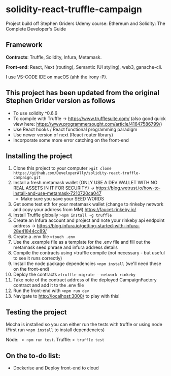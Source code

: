 # solidity-react-truffle-campaign

Project build off Stephen Griders Udemy course: Ethereum and Solidity: The Complete Developer's Guide

## **Framework**

**Contracts**: Truffle, Solidity, Infura, Metamask. 

**Front-end**: React, Next (routing), Semantic (UI styling), web3, ganache-cli. 

I use VS-CODE IDE on macOS (ahh the irony :P). 


## **This project has been updated from the original Stephen Grider version as follows**

- To use solidity ^0.6.6
- To compile with Truffle -> https://www.trufflesuite.com/ (also good quick view here: https://www.programmersought.com/article/41647586799/)
- Use React hooks / React functional programming paradigm
- Use newer version of next (React router library)
- Incorporate some more error catching on the front-end


## **Installing the project**

1. Clone this project to your computer ```>git clone https://github.com/DeveloperAlly/solidity-react-truffle-campaign.git```
2. Install a fresh metamask wallet (ONLY USE A DEV WALLET WITH NO REAL ASSETS IN IT FOR SECURITY) -> <https://blog.wetrust.io/how-to-install-and-use-metamask-7210720ca047>
   - Make sure you save your SEED WORDS
3. Get some test eth for your metamask wallet (change to rinkeby network and copy your address from MM) <https://faucet.rinkeby.io/>
4. Install Truffle globally  ```>npm install -g truffle```
5. Create an Infura account and project and note your rinkeby api endpoint address -> <https://blog.infura.io/getting-started-with-infura-28e41844cc89/>
6. Create a .env file ```>touch .env```
7. Use the .example file as a template for the .env file and fill out the metamask seed phrase and infura address details
8. Compile the contracts using >truffle compile (not necessary - but useful to see it runs correctly)
9. Install the node package dependencies  ```>npm install```   (we'll need these on the front-end)
10. Deploy the contracts   ```>truffle migrate --network rinkeby```
11. Take note of the contract address of the deployed CampaignFactory contract and add it to the .env file
12. Run the front-end with ```>npm run dev```
13. Navigate to <http://localhost:3000/> to play with this!


## **Testing the project**

Mocha is installed so you can either run the tests with truffle or using node (First run ```>npm install``` to install dependencies)

 Node:  ``` > npm run test```. 
 Truffle: ```> truffle test```

## On the to-do list:

- Dockerise and Deploy front-end to cloud
